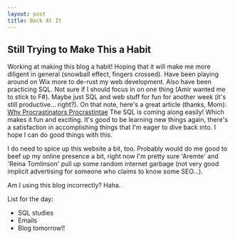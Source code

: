 ```yaml
---
layout: post
title: Back At It
---
```


Still Trying to Make This a Habit
--------

Working at making this blog a habit! Hoping that it will make me more diligent in general (snowball effect, fingers crossed). Have been playing around on Wix more to de-rust my web development. Also have been practicing SQL. Not sure if I should focus in on one thing (Amir wanted me to stick to F#). Maybe just SQL and web stuff for fun for another week (it's still productive... right?). On that note, here's a great article (thanks, Mom): [Why Procrastinators Procrastintae](http://waitbutwhy.com/2013/10/why-procrastinators-procrastinate.html)
The SQL is coming along easily! Which makes it fun and exciting. It's good to be learning new things again, there's a satisfaction in accomplishing things that I'm eager to dive back into. I hope I can do good things with this.

I do need to spice up this website a bit, too. Probably would do me good to beef up my online presence a bit, right now I'm pretty sure 'Aremte' and 'Reina Tomlinson' pull up some random internet garbage (not very good implicit advertising for someone who claims to know some SEO...).

Am I using this blog incorrectly? Haha.

List for the day:
- SQL studies
- Emails
- Blog tomorrow!!